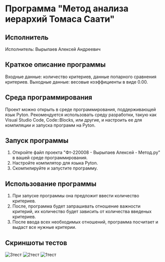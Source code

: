 # Программа "Метод анализа иерархий Томаса Саати"

## Исполнитель
Исполнитель: Вырыпаев Алексей Андреевич

## Краткое описание программы
Входные данные: количество критериев, данные попарного сравнения критериев.
Выходные данные: весовые коэффициенты в виде 0.00.


## Среда программирования
Проект можно открыть в среде программирования, поддерживающей язык Pyton. Рекомендуется использовать среду разработки, такую как Visual Studio Code, Code::Blocks, или другие, и настроить ее для компиляции и запуска программ на Pyton.

## Запуск программы
1. Откройте файл проекта "Фт-220008 - Вырыпаев Алексей - Метод.py" в вашей среде программирования.
2. Настройте компилятор для языка Pyton.
3. Скомпилируйте и запустите программу.

## Использование программы
1. При запуске программы она предложит ввести количество критериев.
2. После, программа будет запрашивать отношение важности критерий, их количество будет зависить от количества введеных критериев.
3. После ввода всех необходимых отношений, программа посчитает и выдаст все нужные критерии.

## Скриншоты тестов
![3тест](https://github.com/VyrypaevAleksei/Lab-6/assets/146480799/c625fff3-2f6d-4041-8790-c3e34dbd9bd4)
![2тест](https://github.com/VyrypaevAleksei/Lab-6/assets/146480799/c6c5e4e6-dfa9-4491-8340-8ded14332425)
![1тест](https://github.com/VyrypaevAleksei/Lab-6/assets/146480799/617ed581-c4c7-4fa7-ac4e-57ae07c614f6)
